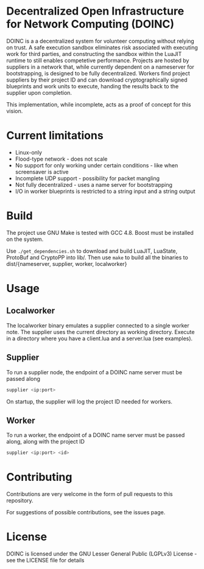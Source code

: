 # Decentralized Open Infrastructure for Network Computing (DOINC)

DOINC is a a decentralized system for volunteer computing without relying on trust.
A safe execution sandbox eliminates risk associated with executing work for third parties, and constructing the sandbox within the LuaJIT runtime to still enables competetive performance.
Projects are hosted by suppliers in a network that, while currently dependent on a nameserver for bootstrapping, is designed to be fully decentralized.
Workers find project suppliers by their project ID and can download cryptographically signed blueprints and work units to execute, handing the results back to the supplier upon completion.

This implementation, while incomplete, acts as a proof of concept for this vision.

# Current limitations
* Linux-only
* Flood-type network - does not scale
* No support for only working under certain conditions - like when screensaver is active
* Incomplete UDP support - possibility for packet mangling
* Not fully decentralized - uses a name server for bootstrapping
* I/O in worker blueprints is restricted to a string input and a string output

# Build
The project use GNU Make is tested with GCC 4.8.
Boost must be installed on the system.

Use `./get_dependencies.sh` to download and build LuaJIT, LuaState, ProtoBuf and CryptoPP into lib/.
Then use `make` to build all the binaries to dist/{nameserver, supplier, worker, localworker}

# Usage
## Localworker
The localworker binary emulates a supplier connected to a single worker note.
The supplier uses the current directory as working directory.
Execute in a directory where you have a client.lua and a server.lua (see examples).

## Supplier
To run a supplier node, the endpoint of a DOINC name server must be passed along
```sh
supplier <ip:port>
```

On startup, the supplier will log the project ID needed for workers.

## Worker
To run a worker, the endpoint of a DOINC name server must be passed along, along with the project ID
```sh
supplier <ip:port> <id>
```

# Contributing
Contributions are very welcome in the form of pull requests to this repository.

For suggestions of possible contributions, see the issues page.

# License
DOINC is licensed under the GNU Lesser General Public (LGPLv3) License - see the LICENSE file for details
